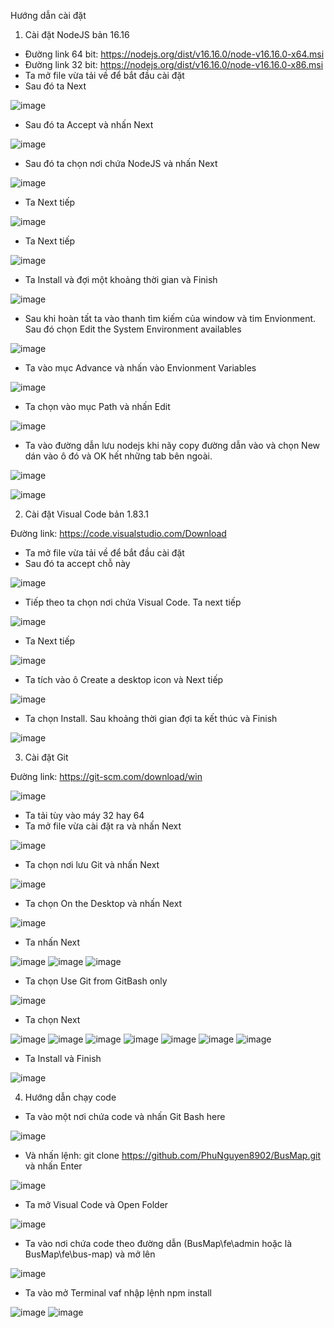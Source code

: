 Hướng dẫn cài đặt
1.	Cài đặt NodeJS bản 16.16
- Đường link 64 bit: https://nodejs.org/dist/v16.16.0/node-v16.16.0-x64.msi
- Đường link 32 bit: https://nodejs.org/dist/v16.16.0/node-v16.16.0-x86.msi
- Ta mở file vừa tải về để bắt đầu cài đặt
- Sau đó ta Next

![image](https://github.com/PhuNguyen8902/BusMap/assets/89370742/a5cf1ac2-0c0b-4c4c-bee4-ddf11e692618)

- Sau đó ta Accept và nhấn Next

![image](https://github.com/PhuNguyen8902/BusMap/assets/89370742/edacaf3e-1ffb-416d-a0a7-7dbc685a76da)

- Sau đó ta chọn nơi chứa NodeJS và nhấn Next

![image](https://github.com/PhuNguyen8902/BusMap/assets/89370742/88648f91-8c7d-40c0-8f18-2d81c5509b7e)

- Ta Next tiếp

![image](https://github.com/PhuNguyen8902/BusMap/assets/89370742/4d3924a9-56af-4439-845f-fd1bf2f3a244)

- Ta Next tiếp

![image](https://github.com/PhuNguyen8902/BusMap/assets/89370742/452a2122-c8b6-4157-bacd-d98f3678674c)

- Ta Install và đợi một khoảng thời gian và Finish

![image](https://github.com/PhuNguyen8902/BusMap/assets/89370742/f793af7d-ca5b-465c-8caf-288ef59991c2)

- Sau khi hoàn tất ta vào thanh tìm kiếm của window và tim Envỉonment. Sau đó chọn Edit the System Environment availables

![image](https://github.com/PhuNguyen8902/BusMap/assets/89370742/423e0d9f-97a9-422b-8fbd-43154507e04c)

- Ta vào mục Advance và nhấn vào Envỉonment Variables

![image](https://github.com/PhuNguyen8902/BusMap/assets/89370742/5ccf5adf-61da-45c9-b860-84e30cc9b8ca)

- Ta chọn vào mục Path và nhấn Edit

![image](https://github.com/PhuNguyen8902/BusMap/assets/89370742/718bf197-5da6-45c7-b73c-85d519faace1)

- Ta vào đường dẫn lưu nodejs khi nãy copy đường dẫn vào và chọn New dán vào ô đó và OK hết những tab bên ngoài.

![image](https://github.com/PhuNguyen8902/BusMap/assets/89370742/97fd18d2-69d4-4f1f-a716-8577f123a36f)

![image](https://github.com/PhuNguyen8902/BusMap/assets/89370742/4297b540-7791-475a-986b-1a441ed455d9)

2.	Cài đặt Visual Code bản 1.83.1
   
Đường link: https://code.visualstudio.com/Download
- Ta mở file vừa tải về để bắt đầu cài đặt
- Sau đó ta accept chỗ này
  
![image](https://github.com/PhuNguyen8902/BusMap/assets/89370742/bad29306-1db1-4f2d-9073-cae509b3bec5)

- Tiếp theo ta chọn nơi chứa Visual Code. Ta next tiếp
  
![image](https://github.com/PhuNguyen8902/BusMap/assets/89370742/0ff286de-b71e-4553-a189-b0b361d467a5)

- Ta Next tiếp
  
![image](https://github.com/PhuNguyen8902/BusMap/assets/89370742/3ce98a3d-f1ba-4668-8cc0-9aaa4fdd4e89)

- Ta tích vào ô Create a desktop icon và Next tiếp
  
![image](https://github.com/PhuNguyen8902/BusMap/assets/89370742/60396950-c6fe-4ff7-a921-e416b90edcde)

- Ta chọn Install. Sau khoảng thời gian đợi ta kết thúc và Finish

![image](https://github.com/PhuNguyen8902/BusMap/assets/89370742/ed0cc102-4f5a-41f3-8736-a606e9fed798)

3. Cài đặt Git

Đường link: https://git-scm.com/download/win

![image](https://github.com/PhuNguyen8902/BusMap/assets/89370742/2e1dc2bf-55fb-43bb-9c52-597483266068)

- Ta tải tùy vào máy 32 hay 64
- Ta mở file vừa cài đặt ra và nhấn Next

![image](https://github.com/PhuNguyen8902/BusMap/assets/89370742/ed452a21-cab0-4678-8036-a48b4301baba)

- Ta chọn nơi lưu Git và nhấn Next

![image](https://github.com/PhuNguyen8902/BusMap/assets/89370742/3f3c31d6-2555-4b52-9cbf-968ee8bc36c5)

- Ta chọn On the Desktop và nhấn Next

![image](https://github.com/PhuNguyen8902/BusMap/assets/89370742/e5e443d9-d75c-4b04-8e6a-f99d002afb90)

- Ta nhấn Next

![image](https://github.com/PhuNguyen8902/BusMap/assets/89370742/d4243459-a7de-4a2c-971d-91f99a9e79ee)
![image](https://github.com/PhuNguyen8902/BusMap/assets/89370742/b0ca4a89-f475-4a50-b36e-ba87ed32ad4b)
![image](https://github.com/PhuNguyen8902/BusMap/assets/89370742/0a624c86-c8ff-43f0-ba0e-cf5cb5a64952)

- Ta chọn Use Git from GitBash only

![image](https://github.com/PhuNguyen8902/BusMap/assets/89370742/2b83fddf-cd4c-4bb5-a94f-1b3ab1b7cc81)

- Ta chọn Next

![image](https://github.com/PhuNguyen8902/BusMap/assets/89370742/f921899a-6cd2-4d73-ad15-edfdc6b9cdcb)
![image](https://github.com/PhuNguyen8902/BusMap/assets/89370742/947e5aa4-43dc-40d2-a1cf-cdd14fa8a8e8)
![image](https://github.com/PhuNguyen8902/BusMap/assets/89370742/7a02def0-ec39-4653-99db-283290cb99c5)
![image](https://github.com/PhuNguyen8902/BusMap/assets/89370742/bafffd7a-c263-4f16-8fc1-f5864e96c2d2)
![image](https://github.com/PhuNguyen8902/BusMap/assets/89370742/59f1cd5a-20b2-49de-a1fe-065f73f33a4a)
![image](https://github.com/PhuNguyen8902/BusMap/assets/89370742/6c21e018-9b58-4983-9108-377332a85a0c)
![image](https://github.com/PhuNguyen8902/BusMap/assets/89370742/cb0b2472-a02a-496e-8547-8a73fdabd423)

- Ta Install và Finish

![image](https://github.com/PhuNguyen8902/BusMap/assets/89370742/4a9087bc-e4df-4642-ad17-b43979ab5020)

4. Hướng dẫn chạy code

- Ta vào một nơi chứa code và nhấn Git Bash here

![image](https://github.com/PhuNguyen8902/BusMap/assets/89370742/74b2a183-08de-4e85-abf0-3055f95a9d10)

- Và nhấn lệnh: git clone https://github.com/PhuNguyen8902/BusMap.git và nhấn Enter

![image](https://github.com/PhuNguyen8902/BusMap/assets/89370742/31839ab9-0cbe-49e3-abd2-905facdebc78)

- Ta mở Visual Code và Open Folder

![image](https://github.com/PhuNguyen8902/BusMap/assets/89370742/4b28cc09-23bc-4045-9815-b643ce854c03)

- Ta vào nơi chứa code theo đường dẫn  (BusMap\fe\admin hoặc là BusMap\fe\bus-map) và mở lên

![image](https://github.com/PhuNguyen8902/BusMap/assets/89370742/9f3891d5-72e5-4f35-8c18-712fa770d33a)

- Ta vào mở Terminal vaf nhập lệnh npm install

![image](https://github.com/PhuNguyen8902/BusMap/assets/89370742/4cf894db-dd4d-473b-b6c2-db7ad1172064)
![image](https://github.com/PhuNguyen8902/BusMap/assets/89370742/2dffd004-4784-4a4f-8fea-0055dbdb966f)





